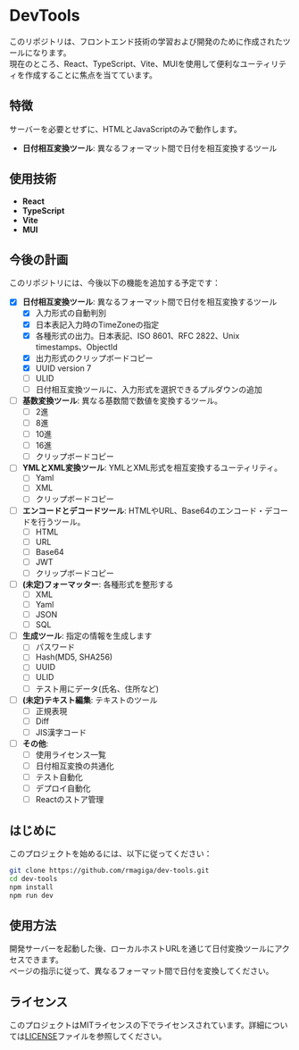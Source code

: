 # DevTools

このリポジトリは、フロントエンド技術の学習および開発のために作成されたツールになります。  
現在のところ、React、TypeScript、Vite、MUIを使用して便利なユーティリティを作成することに焦点を当てています。

## 特徴

サーバーを必要とせずに、HTMLとJavaScriptのみで動作します。

- **日付相互変換ツール**: 異なるフォーマット間で日付を相互変換するツール

## 使用技術

- **React**
- **TypeScript**
- **Vite**
- **MUI**

## 今後の計画

このリポジトリには、今後以下の機能を追加する予定です：

- [x] **日付相互変換ツール**: 異なるフォーマット間で日付を相互変換するツール
  - [x] 入力形式の自動判別
  - [x] 日本表記入力時のTimeZoneの指定
  - [x] 各種形式の出力。日本表記、ISO 8601、RFC 2822、Unix timestamps、ObjectId
  - [x] 出力形式のクリップボードコピー
  - [x] UUID version 7
  - [ ] ULID
  - [ ] 日付相互変換ツールに、入力形式を選択できるプルダウンの追加
- [ ] **基数変換ツール**: 異なる基数間で数値を変換するツール。
  - [ ] 2進
  - [ ] 8進
  - [ ] 10進
  - [ ] 16進
  - [ ] クリップボードコピー
- [ ] **YMLとXML変換ツール**: YMLとXML形式を相互変換するユーティリティ。
  - [ ] Yaml
  - [ ] XML
  - [ ] クリップボードコピー
- [ ] **エンコードとデコードツール**: HTMLやURL、Base64のエンコード・デコードを行うツール。
  - [ ] HTML
  - [ ] URL
  - [ ] Base64
  - [ ] JWT
  - [ ] クリップボードコピー
- [ ] **(未定)フォーマッター**: 各種形式を整形する
  - [ ] XML
  - [ ] Yaml
  - [ ] JSON
  - [ ] SQL
- [ ] **生成ツール**: 指定の情報を生成します
  - [ ] パスワード
  - [ ] Hash(MD5, SHA256)
  - [ ] UUID
  - [ ] ULID
  - [ ] テスト用にデータ(氏名、住所など)
- [ ] **(未定)テキスト編集**: テキストのツール
  - [ ] 正規表現
  - [ ] Diff
  - [ ] JIS漢字コード
- [ ] **その他**:
  - [ ] 使用ライセンス一覧
  - [ ] 日付相互変換の共通化
  - [ ] テスト自動化
  - [ ] デプロイ自動化
  - [ ] Reactのストア管理

## はじめに

このプロジェクトを始めるには、以下に従ってください：

```bash
git clone https://github.com/rmagiga/dev-tools.git
cd dev-tools
npm install
npm run dev
```

## 使用方法

開発サーバーを起動した後、ローカルホストURLを通じて日付変換ツールにアクセスできます。  
ページの指示に従って、異なるフォーマット間で日付を変換してください。

## ライセンス

このプロジェクトはMITライセンスの下でライセンスされています。詳細については[LICENSE](LICENSE)ファイルを参照してください。
